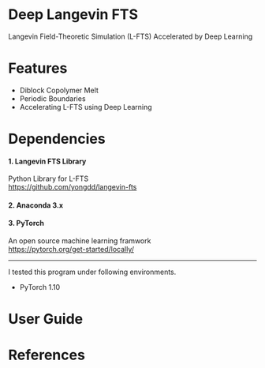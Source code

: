 # Deep Langevin FTS
Langevin Field-Theoretic Simulation (L-FTS) Accelerated by Deep Learning

# Features
* Diblock Copolymer Melt
* Periodic Boundaries  
* Accelerating L-FTS using Deep Learning

# Dependencies
#### 1. Langevin FTS Library
  Python Library for L-FTS   
  https://github.com/yongdd/langevin-fts

#### 2. Anaconda 3.x

#### 3. PyTorch
  An open source machine learning framwork  
  https://pytorch.org/get-started/locally/

* * *
I tested this program under following environments.  
+ PyTorch 1.10 

# User Guide

# References
